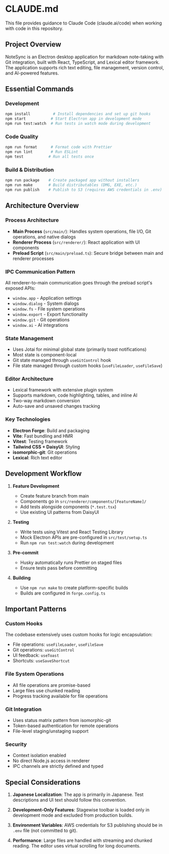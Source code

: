 # CLAUDE.md

This file provides guidance to Claude Code (claude.ai/code) when working with code in this repository.

## Project Overview

NoteSync is an Electron desktop application for markdown note-taking with Git integration, built with React, TypeScript, and Lexical editor framework. The application supports rich text editing, file management, version control, and AI-powered features.

## Essential Commands

### Development

```bash
npm install          # Install dependencies and set up git hooks
npm start           # Start Electron app in development mode
npm run test:watch  # Run tests in watch mode during development
```

### Code Quality

```bash
npm run format      # Format code with Prettier
npm run lint        # Run ESLint
npm test           # Run all tests once
```

### Build & Distribution

```bash
npm run package    # Create packaged app without installers
npm run make       # Build distributables (DMG, EXE, etc.)
npm run publish    # Publish to S3 (requires AWS credentials in .env)
```

## Architecture Overview

### Process Architecture

- **Main Process** (`src/main/`): Handles system operations, file I/O, Git operations, and native dialogs
- **Renderer Process** (`src/renderer/`): React application with UI components
- **Preload Script** (`src/main/preload.ts`): Secure bridge between main and renderer processes

### IPC Communication Pattern

All renderer-to-main communication goes through the preload script's exposed APIs:

- `window.app` - Application settings
- `window.dialog` - System dialogs
- `window.fs` - File system operations
- `window.export` - Export functionality
- `window.git` - Git operations
- `window.ai` - AI integrations

### State Management

- Uses Jotai for minimal global state (primarily toast notifications)
- Most state is component-local
- Git state managed through `useGitControl` hook
- File state managed through custom hooks (`useFileLoader`, `useFileSave`)

### Editor Architecture

- Lexical framework with extensive plugin system
- Supports markdown, code highlighting, tables, and inline AI
- Two-way markdown conversion
- Auto-save and unsaved changes tracking

### Key Technologies

- **Electron Forge**: Build and packaging
- **Vite**: Fast bundling and HMR
- **Vitest**: Testing framework
- **Tailwind CSS + DaisyUI**: Styling
- **isomorphic-git**: Git operations
- **Lexical**: Rich text editor

## Development Workflow

1. **Feature Development**

   - Create feature branch from main
   - Components go in `src/renderer/components/[FeatureName]/`
   - Add tests alongside components (`*.test.tsx`)
   - Use existing UI patterns from DaisyUI

2. **Testing**

   - Write tests using Vitest and React Testing Library
   - Mock Electron APIs are pre-configured in `src/test/setup.ts`
   - Run `npm run test:watch` during development

3. **Pre-commit**

   - Husky automatically runs Prettier on staged files
   - Ensure tests pass before committing

4. **Building**
   - Use `npm run make` to create platform-specific builds
   - Builds are configured in `forge.config.ts`

## Important Patterns

### Custom Hooks

The codebase extensively uses custom hooks for logic encapsulation:

- File operations: `useFileLoader`, `useFileSave`
- Git operations: `useGitControl`
- UI feedback: `useToast`
- Shortcuts: `useSaveShortcut`

### File System Operations

- All file operations are promise-based
- Large files use chunked reading
- Progress tracking available for file operations

### Git Integration

- Uses status matrix pattern from isomorphic-git
- Token-based authentication for remote operations
- File-level staging/unstaging support

### Security

- Context isolation enabled
- No direct Node.js access in renderer
- IPC channels are strictly defined and typed

## Special Considerations

1. **Japanese Localization**: The app is primarily in Japanese. Test descriptions and UI text should follow this convention.

2. **Development-Only Features**: Stagewise toolbar is loaded only in development mode and excluded from production builds.

3. **Environment Variables**: AWS credentials for S3 publishing should be in `.env` file (not committed to git).

4. **Performance**: Large files are handled with streaming and chunked reading. The editor uses virtual scrolling for long documents.
